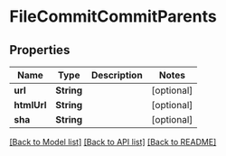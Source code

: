 # FileCommitCommitParents

## Properties
Name | Type | Description | Notes
------------ | ------------- | ------------- | -------------
**url** | **String** |  | [optional] 
**htmlUrl** | **String** |  | [optional] 
**sha** | **String** |  | [optional] 

[[Back to Model list]](../README.md#documentation-for-models) [[Back to API list]](../README.md#documentation-for-api-endpoints) [[Back to README]](../README.md)


